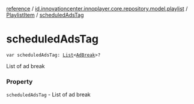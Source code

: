 [reference](../../index.md) / [id.innovationcenter.innoplayer.core.repository.model.playlist](../index.md) / [PlaylistItem](index.md) / [scheduledAdsTag](./scheduled-ads-tag.md)

# scheduledAdsTag

`var scheduledAdsTag: `[`List`](https://kotlinlang.org/api/latest/jvm/stdlib/kotlin.collections/-list/index.html)`<`[`AdBreak`](../../id.innovationcenter.innoplayer.core.repository.model.ads/-ad-break/index.md)`>?`

List of ad break

### Property

`scheduledAdsTag` - List of ad break